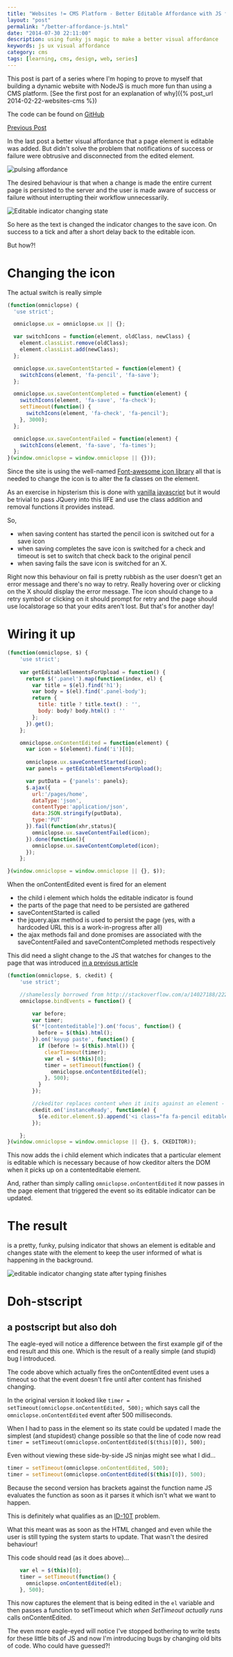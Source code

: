 ```yaml
--- 
title: "Websites != CMS Platform - Better Editable Affordance with JS for great good" 
layout: "post" 
permalink: "/better-affordance-js.html" 
date: "2014-07-30 22:11:00"
description: using funky js magic to make a better visual affordance
keywords: js ux visual affordance
category: cms
tags: [learning, cms, design, web, series]
---
```

This post is part of a series where I'm hoping to prove to myself that building a dynamic website with NodeJS is much more fun than using a CMS platform. [See the first post for an explanation of why]({% post_url 2014-02-22-websites-cms %})

The code can be found on [GitHub](https://github.com/pauldambra/omniclopse)

[Previous Post](/better-affordance.html)

In the last post a better visual affordance that a page element is editable was added. But didn't solve the problem that notifications of success or failure were obtrusive and disconnected from the edited element.

![pulsing affordance](/images/pulse.gif)

<!--more-->

The desired behaviour is that when a change is made the entire current page is persisted to the server and the user is made aware of success or failure without interrupting their workflow unnecessarily.

![Editable indicator changing state](/images/affordance-with-state.gif)

So here as the text is changed the indicator changes to the save icon. On success to a tick and after a short delay back to the editable icon.

But how?!

# Changing the icon
The actual switch is really simple

```js 
(function(omniclopse) {
  'use strict';

  omniclopse.ux = omniclopse.ux || {};

  var switchIcons = function(element, oldClass, newClass) {
    element.classList.remove(oldClass);
    element.classList.add(newClass);
  };

  omniclopse.ux.saveContentStarted = function(element) {
    switchIcons(element, 'fa-pencil', 'fa-save');
  };

  omniclopse.ux.saveContentCompleted = function(element) {
    switchIcons(element, 'fa-save', 'fa-check');
    setTimeout(function() {
      switchIcons(element, 'fa-check', 'fa-pencil');
    }, 3000);
  };

  omniclopse.ux.saveContentFailed = function(element) {
    switchIcons(element, 'fa-save', 'fa-times');
  };
}(window.omniclopse = window.omniclopse || {}));
```

Since the site is using the well-named [Font-awesome icon library](http://fortawesome.github.io/Font-Awesome/) all that is needed to change the icon is to alter the fa classes on the element. 

As an exercise in hipsterism this is done with [vanilla javascript](http://vanilla-js.com/) but it would be trivial to pass JQuery into this IIFE and use the class addition and removal functions it provides instead.

So, 

* when saving content has started the pencil icon is switched out for a save icon
* when saving completes the save icon is switched for a check and timeout is set to switch that check back to the original pencil
* when saving fails the save icon is switched for an X. 

Right now this behaviour on fail is pretty rubbish as the user doesn't get an error message and there's no way to retry. Really hovering over or clicking on the X should display the error message. The icon should change to a retry symbol or clicking on it should prompt for retry and the page should use localstorage so that your edits aren't lost. But that's for another day!

# Wiring it up

```js 
(function(omniclopse, $) {
    'use strict';
    
    var getEditableElementsForUpload = function() {
      return $('.panel').map(function(index, el) {
        var title = $(el).find('h1');
        var body = $(el).find('.panel-body');
        return {
          title: title ? title.text() : '',
          body: body? body.html() : ''
        };
      }).get();
    };

    omniclopse.onContentEdited = function(element) {
      var icon = $(element).find('i')[0];
      
      omniclopse.ux.saveContentStarted(icon);
      var panels = getEditableElementsForUpload();

      var putData = {'panels': panels};
      $.ajax({
        url:'/pages/home',
        dataType:'json',
        contentType:'application/json',
        data:JSON.stringify(putData),
        type:'PUT'
      }).fail(function(xhr,status){
        omniclopse.ux.saveContentFailed(icon);
      }).done(function(){
        omniclopse.ux.saveContentCompleted(icon);
      });
    };

}(window.omniclopse = window.omniclopse || {}, $));
```

When the onContentEdited event is fired for an element 

* the child i element which holds the editable indicator is found 
* the parts of the page that need to be persisted are gathered
* saveContentStarted is called
* the jquery.ajax method is used to persist the page (yes, with a hardcoded URL this is a work-in-progress after all)
* the ajax methods fail and done promises are associated with the saveContentFailed and saveContentCompleted methods respectively

This did need a slight change to the JS that watches for changes to the page that was introduced [in a previous article](/On-Page-Editing.html#edit-event-js)

```js 
(function(omniclopse, $, ckedit) {
    'use strict';

    //shamelessly borrowed from http://stackoverflow.com/a/14027188/222163
    omniclopse.bindEvents = function() {

        var before;
        var timer;
        $('*[contenteditable]').on('focus', function() {
          before = $(this).html();
        }).on('keyup paste', function() { 
          if (before != $(this).html()) { 
            clearTimeout(timer);
            var el = $(this)[0];
            timer = setTimeout(function() {
              omniclopse.onContentEdited(el);
            }, 500);
          }
        });

        //ckeditor replaces content when it inits against an element - yay
        ckedit.on('instanceReady', function(e) {
          $(e.editor.element.$).append('<i class="fa fa-pencil editable-affordance"></i>');
        });

    };    
}(window.omniclopse = window.omniclopse || {}, $, CKEDITOR));
```

This now adds the i child element which indicates that a particular element is editable which is necessary because of how ckeditor alters the DOM when it picks up on a contenteditable element.

And, rather than simply calling `omniclopse.onContentEdited` it now passes in the page element that triggered the event so its editable indicator can be updated.

# The result
is a pretty, funky, pulsing indicator that shows an element is editable and changes state with the element to keep the user informed of what is happening in the background.

![editable indicator changing state after typing finishes](/images/affordance-with-delay.gif)

# Doh-stscript
## a postscript but also doh
The eagle-eyed will notice a difference between the first example gif of the end result and this one. Which is the result of a really simple (and stupid) bug I introduced.

The code above which actually fires the onContentEdited event uses a timeout so that the event doesn't fire until after content has finished changing.

In the original version it looked like `timer = setTimeout(omniclopse.onContentEdited, 500);` which says call the `omniclopse.onContentEdited` event after 500 milliseconds.

When I had to pass in the element so its state could be updated I made the simplest (and stupidest) change possible so that the line of code now read `timer = setTimeout(omniclopse.onContentEdited($(this)[0]), 500);`

Even without viewing these side-by-side JS ninjas might see what I did...

```js 
timer = setTimeout(omniclopse.onContentEdited, 500);
timer = setTimeout(omniclopse.onContentEdited($(this)[0]), 500);
```

Because the second version has brackets against the function name JS evaluates the function as soon as it parses it which isn't what we want to happen.

This is definitely what qualifies as an [ID-10T](http://en.wikipedia.org/wiki/User_error) problem.

What this meant was as soon as the HTML changed and even while the user is still typing the system starts to update. That wasn't the desired behaviour!

This code should read (as it does above)...

```js 
    var el = $(this)[0];
    timer = setTimeout(function() {
      omniclopse.onContentEdited(el);
    }, 500);
```

This now captures the element that is being edited in the `el` variable and then passes a function to setTimeout which *when SetTimeout actually runs* calls onContentEdited.

The even more eagle-eyed will notice I've stopped bothering to write tests for these little bits of JS and now I'm introducing bugs by changing old bits of code. Who could have guessed?!